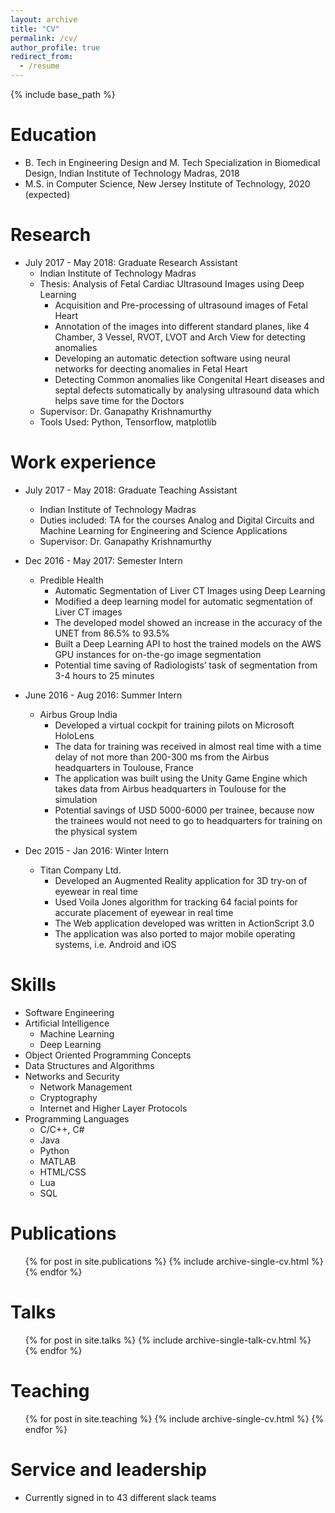 ```yaml
---
layout: archive
title: "CV"
permalink: /cv/
author_profile: true
redirect_from:
  - /resume
---
```


{% include base_path %}

Education
======
* B. Tech in Engineering Design and M. Tech Specialization in Biomedical Design, Indian Institute of Technology Madras, 2018
* M.S. in Computer Science, New Jersey Institute of Technology, 2020 (expected)
<!-- * Ph.D in Version Control Theory, GitHub University, 2018 (expected) -->

Research
======
* July 2017 - May 2018: Graduate Research Assistant
  * Indian Institute of Technology Madras
  * Thesis: Analysis of Fetal Cardiac Ultrasound Images using Deep Learning
    * Acquisition and Pre-processing of ultrasound images of Fetal Heart
    * Annotation of the images into different standard planes, like 4 Chamber, 3 Vessel, RVOT, LVOT and Arch View for detecting anomalies
    * Developing an automatic detection software using neural networks for deecting anomalies in Fetal Heart
    * Detecting Common anomalies like Congenital Heart diseases and septal defects sutomatically by analysing ultrasound data which helps save time for the Doctors
  * Supervisor: Dr. Ganapathy Krishnamurthy
  * Tools Used: Python, Tensorflow, matplotlib

Work experience
======
* July 2017 - May 2018: Graduate Teaching Assistant
  * Indian Institute of Technology Madras
  * Duties included: TA for the courses Analog and Digital Circuits and Machine Learning for Engineering and Science Applications
  * Supervisor: Dr. Ganapathy Krishnamurthy

* Dec 2016 - May 2017: Semester Intern
  * Predible Health
    * Automatic Segmentation of Liver CT Images using Deep Learning
    * Modified a deep learning model for automatic segmentation of Liver CT images
    * The developed model showed an increase in the accuracy of the UNET from 86.5% to 93.5%
    * Built a Deep Learning API to host the trained models on the AWS GPU instances for on-the-go image segmentation
    * Potential time saving of Radiologists’ task of segmentation from 3-4 hours to 25 minutes

* June 2016 - Aug 2016: Summer Intern
  * Airbus Group India
    * Developed a virtual cockpit for training pilots on Microsoft HoloLens
    * The data for training was received in almost real time with a time delay of not more than 200-300 ms from the Airbus headquarters in Toulouse, France
    * The application was built using the Unity Game Engine which takes data from Airbus headquarters in Toulouse for the simulation
    * Potential savings of USD 5000-6000 per trainee, because now the trainees would not need to go to headquarters for training on the physical system

* Dec 2015 - Jan 2016: Winter Intern
  * Titan Company Ltd.
    * Developed an Augmented Reality application for 3D try-on of eyewear in real time
    * Used Voila Jones algorithm for tracking 64 facial points for accurate placement of eyewear in real time
    * The Web application developed was written in ActionScript 3.0
    * The application was also ported to major mobile operating systems, i.e. Android and iOS
  
Skills
======
* Software Engineering
* Artificial Intelligence
  * Machine Learning
  * Deep Learning
* Object Oriented Programming Concepts
* Data Structures and Algorithms
* Networks and Security
  * Network Management
  * Cryptography
  * Internet and Higher Layer Protocols
* Programming Languages
  * C/C++, C#
  * Java
  * Python
  * MATLAB
  * HTML/CSS
  * Lua
  * SQL

Publications
======
  <ul>{% for post in site.publications %}
    {% include archive-single-cv.html %}
  {% endfor %}</ul>
  
Talks
======
  <ul>{% for post in site.talks %}
    {% include archive-single-talk-cv.html %}
  {% endfor %}</ul>
  
Teaching
======
  <ul>{% for post in site.teaching %}
    {% include archive-single-cv.html %}
  {% endfor %}</ul>
  
Service and leadership
======
* Currently signed in to 43 different slack teams
